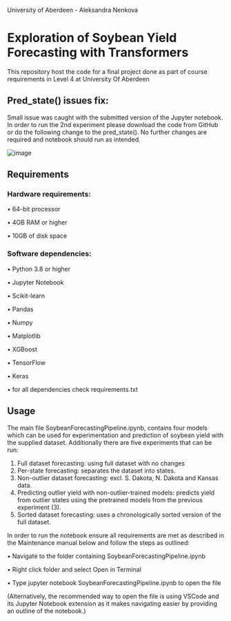 University of Aberdeen - Aleksandra Nenkova
# Exploration of Soybean Yield Forecasting with Transformers
This repository host the code for a final project done as part of course requirements in Level 4 at University Of Aberdeen

## Pred_state() issues fix:
Small issue was caught with the submitted version of the Jupyter notebook. In order to run the 2nd experiment please download the code from GitHub or do the following change to the pred_state(). No further changes are required and notebook should run as intended.


![image](https://github.com/AlexaN-00/soybean_forecasting_dissertation/assets/55953609/bd7e9d14-6e04-4b73-85a3-fc2f751778b5)

## Requirements 
### Hardware requirements:

  • 64-bit processor
  
  • 4GB RAM or higher
  
  • 10GB of disk space
### Software dependencies:

  • Python 3.8 or higher
  
  • Jupyter Notebook
  
  • Scikit-learn
  
  • Pandas
  
  • Numpy
  
  • Matplotlib
  
  • XGBoost
  
  • TensorFlow
  
  • Keras
  
  • for all dependencies check requirements.txt
  
  ## Usage 
  
  The main file SoybeanForecastingPipeline.ipynb, contains four models which can be used
for experimentation and prediction of soybean yield with the supplied dataset. Additionally there
are five experiments that can be run:

  1. Full dataset forecasting: using full dataset with no changes
  2. Per-state forecasting: separates the dataset into states.
  3. Non-outlier dataset forecasting: excl. S. Dakota, N. Dakota and Kansas data.
  4.  Predicting outlier yield with non-outlier-trained models: predicts yield from outlier states
using the pretrained models from the previous experiment (3).
  5. Sorted dataset forecasting: uses a chronologically sorted version of the full dataset.

In order to run the notebook ensure all requirements are met as described in the Maintenance
manual below and follow the steps as outlined:

  • Navigate to the folder containing SoybeanForecastingPipeline.ipynb
  
  • Right click folder and select Open in Terminal
  
  • Type jupyter notebook SoybeanForecastingPipeline.ipynb to open the file
  
(Alternatively, the recommended way to open the file is using VSCode and its Jupyter Notebook
extension as it makes navigating easier by providing an outline of the notebook.)
